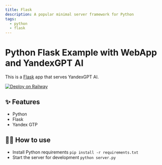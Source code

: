 ```yaml
---
title: Flask
description: A popular minimal server framework for Python
tags:
  - python
  - flask
---
```


# Python Flask Example with WebApp and YandexGPT AI

This is a [Flask](https://flask.palletsprojects.com/en/1.1.x/) app that serves YandexGPT AI.

[![Deploy on Railway](https://railway.app/button.svg)](https://railway.app/new/template/-izhsc_PGdt)

## ✨ Features

- Python
- Flask
- Yandex GTP

## 💁‍♀️ How to use

- Install Python requirements `pip install -r requirements.txt`
- Start the server for development `python server.py`
